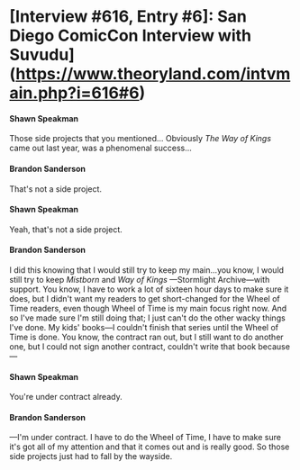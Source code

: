 # [Interview #616, Entry #6]: San Diego ComicCon Interview with Suvudu](https://www.theoryland.com/intvmain.php?i=616#6)

#### Shawn Speakman

Those side projects that you mentioned... Obviously
*The Way of Kings*
came out last year, was a phenomenal success...

#### Brandon Sanderson

That's not a side project.

#### Shawn Speakman

Yeah, that's not a side project.

#### Brandon Sanderson

I did this knowing that I would still try to keep my main...you know, I would still try to keep
*Mistborn*
and
*Way of Kings*
—Stormlight Archive—with support. You know, I have to work a lot of sixteen hour days to make sure it does, but I didn't want my readers to get short-changed for the Wheel of Time readers, even though Wheel of Time is my main focus right now. And so I've made sure I'm still doing that; I just can't do the other wacky things I've done. My kids' books—I couldn't finish that series until the Wheel of Time is done. You know, the contract ran out, but I still want to do another one, but I could not sign another contract, couldn't write that book because—

#### Shawn Speakman

You're under contract already.

#### Brandon Sanderson

—I'm under contract. I have to do the Wheel of Time, I have to make sure it's got all of my attention and that it comes out and is really good. So those side projects just had to fall by the wayside.

